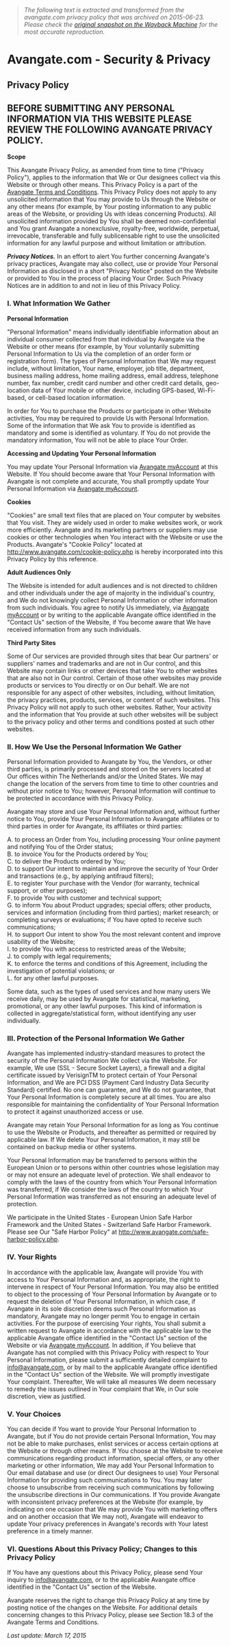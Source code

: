 > *The following text is extracted and transformed from the avangate.com privacy policy that was archived on 2015-06-23. Please check the [original snapshot on the Wayback Machine](https://web.archive.org/web/20150623205700id_/http%3A//www.avangate.com/privacy.php) for the most accurate reproduction.*

# Avangate.com - Security & Privacy

##  Privacy Policy 

##  BEFORE SUBMITTING ANY PERSONAL INFORMATION VIA THIS WEBSITE PLEASE REVIEW THE FOLLOWING AVANGATE PRIVACY POLICY. 

**Scope**

This Avangate Privacy Policy, as amended from time to time ("Privacy Policy"), applies to the information that We or Our designees collect via this Website or through other means. This Privacy Policy is a part of the [Avangate Terms and Conditions](https://web.archive.org/terms.php). This Privacy Policy does not apply to any unsolicited information that You may provide to Us through the Website or any other means (for example, by Your posting information to any public areas of the Website, or providing Us with ideas concerning Products). All unsolicited information provided by You shall be deemed non-confidential and You grant Avangate a nonexclusive, royalty-free, worldwide, perpetual, irrevocable, transferable and fully sublicensable right to use the unsolicited information for any lawful purpose and without limitation or attribution. 

**_Privacy Notices._** In an effort to alert You further concerning Avangate's privacy practices, Avangate may also collect, use or provide Your Personal Information as disclosed in a short "Privacy Notice" posted on the Website or provided to You in the process of placing Your Order. Such Privacy Notices are in addition to and not in lieu of this Privacy Policy. 

###  I. What Information We Gather 

**Personal Information**

"Personal Information" means individually identifiable information about an individual consumer collected from that individual by Avangate via the Website or other means (for example, by Your voluntarily submitting Personal Information to Us via the completion of an order form or registration form). The types of Personal Information that We may request include, without limitation, Your name, employer, job title, department, business mailing address, home mailing address, email address, telephone number, fax number, credit card number and other credit card details, geo-location data of Your mobile or other device, including GPS-based, Wi-Fi-based, or cell-based location information. 

In order for You to purchase the Products or participate in other Website activities, You may be required to provide Us with Personal Information. Some of the information that We ask You to provide is identified as mandatory and some is identified as voluntary. If You do not provide the mandatory information, You will not be able to place Your Order. 

**Accessing and Updating Your Personal Information**

You may update Your Personal Information via [Avangate myAccount](https://web.archive.org/login/) at this Website. If You should become aware that Your Personal Information with Avangate is not complete and accurate, You shall promptly update Your Personal Information via [Avangate myAccount](https://web.archive.org/login/). 

**Cookies**

"Cookies" are small text files that are placed on Your computer by websites that You visit. They are widely used in order to make websites work, or work more efficiently. Avangate and its marketing partners or suppliers may use cookies or other technologies when You interact with the Website or use the Products. Avangate's "Cookie Policy" located at <http://www.avangate.com/cookie-policy.php> is hereby incorporated into this Privacy Policy by this reference. 

**Adult Audiences Only**

The Website is intended for adult audiences and is not directed to children and other individuals under the age of majority in the individual's country, and We do not knowingly collect Personal Information or other information from such individuals. You agree to notify Us immediately, via [Avangate myAccount](https://web.archive.org/login/) or by writing to the applicable Avangate office identified in the "Contact Us" section of the Website, if You become aware that We have received information from any such individuals. 

**Third Party Sites**

Some of Our services are provided through sites that bear Our partners' or suppliers' names and trademarks and are not in Our control, and this Website may contain links or other devices that take You to other websites that are also not in Our control. Certain of those other websites may provide products or services to You directly or on Our behalf. We are not responsible for any aspect of other websites, including, without limitation, the privacy practices, products, services, or content of such websites. This Privacy Policy will not apply to such other websites. Rather, Your activity and the information that You provide at such other websites will be subject to the privacy policy and other terms and conditions posted at such other websites. 

###  II. How We Use the Personal Information We Gather 

Personal Information provided to Avangate by You, the Vendors, or other third parties, is primarily processed and stored on the servers located at Our offices within The Netherlands and/or the United States. We may change the location of the servers from time to time to other countries and without prior notice to You; however, Personal Information will continue to be protected in accordance with this Privacy Policy. 

Avangate may store and use Your Personal Information and, without further notice to You, provide Your Personal Information to Avangate affiliates or to third parties in order for Avangate, its affiliates or third parties: 

A. to process an Order from You, including processing Your online payment and notifying You of the Order status;   
B. to invoice You for the Products ordered by You;   
C. to deliver the Products ordered by You;   
D. to support Our intent to maintain and improve the security of Your Order and transactions (e.g., by applying antifraud filters);   
E. to register Your purchase with the Vendor (for warranty, technical support, or other purposes);   
F. to provide You with customer and technical support;   
G. to inform You about Product upgrades; special offers; other products, services and information (including from third parties); market research; or completing surveys or evaluations; if You have opted to receive such communications;   
H. to support Our intent to show You the most relevant content and improve usability of the Website;   
I. to provide You with access to restricted areas of the Website;   
J. to comply with legal requirements;   
K. to enforce the terms and conditions of this Agreement, including the investigation of potential violations; or   
L. for any other lawful purposes. 

Some data, such as the types of used services and how many users We receive daily, may be used by Avangate for statistical, marketing, promotional, or any other lawful purposes. This kind of information is collected in aggregate/statistical form, without identifying any user individually. 

###  III. Protection of the Personal Information We Gather 

Avangate has implemented industry-standard measures to protect the security of the Personal Information We collect via the Website. For example, We use (SSL - Secure Socket Layers), a firewall and a digital certificate issued by VerisignTM to protect certain of Your Personal Information, and We are PCI DSS (Payment Card Industry Data Security Standard) certified. No one can guarantee, and We do not guarantee, that Your Personal Information is completely secure at all times. You are also responsible for maintaining the confidentiality of Your Personal Information to protect it against unauthorized access or use. 

Avangate may retain Your Personal Information for as long as You continue to use the Website or Products, and thereafter as permitted or required by applicable law. If We delete Your Personal Information, it may still be contained on backup media or other systems. 

Your Personal Information may be transferred to persons within the European Union or to persons within other countries whose legislation may or may not ensure an adequate level of protection. We shall endeavor to comply with the laws of the country from which Your Personal Information was transferred, if We consider the laws of the country to which Your Personal Information was transferred as not ensuring an adequate level of protection. 

We participate in the United States - European Union Safe Harbor Framework and the United States - Switzerland Safe Harbor Framework. Please see Our "Safe Harbor Policy" at <http://www.avangate.com/safe-harbor-policy.php>. 

###  IV. Your Rights 

In accordance with the applicable law, Avangate will provide You with access to Your Personal Information and, as appropriate, the right to intervene in respect of Your Personal Information. You may also be entitled to object to the processing of Your Personal Information by Avangate or to request the deletion of Your Personal Information, in which case, if Avangate in its sole discretion deems such Personal Information as mandatory, Avangate may no longer permit You to engage in certain activities. For the purpose of exercising Your rights, You shall submit a written request to Avangate in accordance with the applicable law to the applicable Avangate office identified in the "Contact Us" section of the Website or via [Avangate myAccount](https://web.archive.org/login/). In addition, if You believe that Avangate has not complied with this Privacy Policy with respect to Your Personal Information, please submit a sufficiently detailed complaint to info@avangate.com, or by mail to the applicable Avangate office identified in the "Contact Us" section of the Website. We will promptly investigate Your complaint. Thereafter, We will take all measures We deem necessary to remedy the issues outlined in Your complaint that We, in Our sole discretion, view as justified. 

###  V. Your Choices 

You can decide if You want to provide Your Personal Information to Avangate, but if You do not provide certain Personal Information, You may not be able to make purchases, enlist services or access certain options at the Website or through other means. If You choose at the Website to receive communications regarding product information, special offers, or any other marketing or other information, We may add Your Personal Information to Our email database and use (or direct Our designees to use) Your Personal Information for providing such communications to You. You may later choose to unsubscribe from receiving such communications by following the unsubscribe directions in Our communications. If You provide Avangate with inconsistent privacy preferences at the Website (for example, by indicating on one occasion that We may provide You with marketing offers and on another occasion that We may not), Avangate will endeavor to update Your privacy preferences in Avangate's records with Your latest preference in a timely manner. 

###  VI. Questions About this Privacy Policy; Changes to this Privacy Policy 

If You have any questions about this Privacy Policy, please send Your inquiry to info@avangate.com, or to the applicable Avangate office identified in the "Contact Us" section of the Website. 

Avangate reserves the right to change this Privacy Policy at any time by posting notice of the changes on the Website. For additional details concerning changes to this Privacy Policy, please see Section 18.3 of the Avangate Terms and Conditions. 

_Last update: March 17, 2015_
